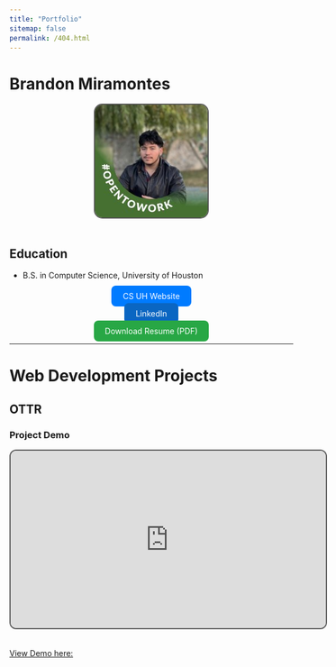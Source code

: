 ```yaml
---
title: "Portfolio"
sitemap: false
permalink: /404.html
---
```


# Brandon Miramontes

<div style="text-align: center;">

<img src="/images/1711405648833.jpg" alt="Profile Picture" style="border-radius: 15px; border: 2px solid #555; width: 200px; height: 200px; object-fit: cover;">

</div>

<br>

## Education
- B.S. in Computer Science, University of Houston

<div style="text-align: center; margin-top: 20px;">

<a href="https://www.uh.edu/nsm/computer-science/" target="_blank" style="margin: 10px; padding: 10px 20px; background-color: #007bff; color: white; text-decoration: none; border-radius: 8px;">CS UH Website</a>

<a href="https://www.linkedin.com/in/brandon-miramontes-4796a12b3/" target="_blank" style="margin: 10px; padding: 10px 20px; background-color: #0a66c2; color: white; text-decoration: none; border-radius: 8px;">LinkedIn</a>

<a href="files/resume.pdf" target="_blank" style="margin: 10px; padding: 10px 20px; background-color: #28a745; color: white; text-decoration: none; border-radius: 8px;">Download Resume (PDF)</a>

</div>

---

# Web Development Projects

## OTTR

### Project Demo

<div style="text-align: center;">

<iframe width="560" height="315" src="https://www.youtube.com/embed/kqkjt9W8pR8" frameborder="0" allowfullscreen style="border: 2px solid #555; border-radius: 12px;"></iframe>

</div>

<br>

[View Demo here: ](https://youtu.be/kqkjt9W8pR8)
